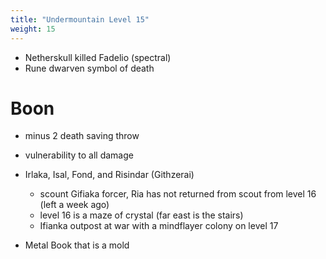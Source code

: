 ```yaml
---
title: "Undermountain Level 15"
weight: 15
---
```


- Netherskull killed Fadelio (spectral)
- Rune dwarven symbol of death

# Boon
- minus 2 death saving throw
- vulnerability to all damage

- Irlaka, Isal, Fond, and Risindar (Githzerai)
    - scount Gifiaka forcer, Ria has not returned from scout from level 16 (left a week ago)
    - level 16 is a maze of crystal (far east is the stairs)
    - Ifianka outpost at war with a mindflayer colony on level 17

- Metal Book that is a mold



